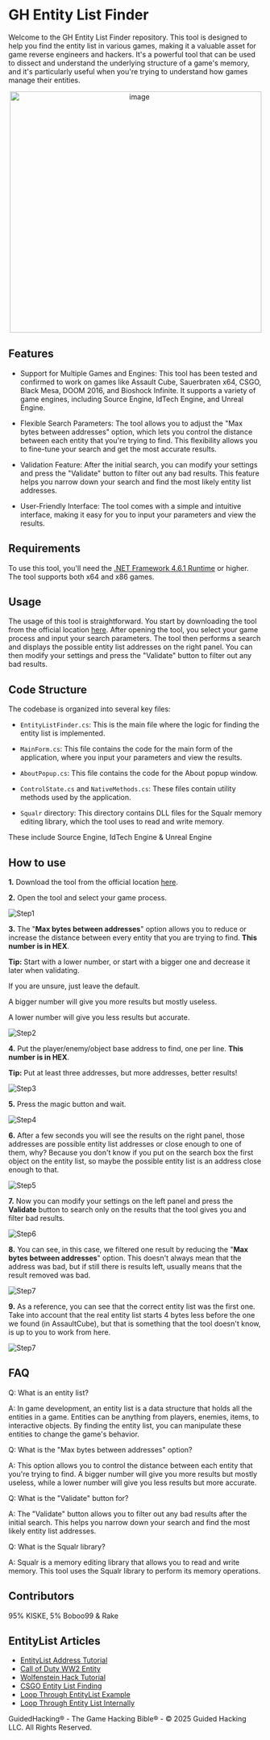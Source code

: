 GH Entity List Finder
=====================

Welcome to the GH Entity List Finder repository. This tool is designed to help you find the entity list in various games, making it a valuable asset for game reverse engineers and hackers. It's a powerful tool that can be used to dissect and understand the underlying structure of a game's memory, and it's particularly useful when you're trying to understand how games manage their entities.

<center><img width="499" height="478" alt="image" src="https://github.com/user-attachments/assets/8a530982-9620-4b1a-a2dc-c0ff3d78cefc" /></center>

Features
--------

-   Support for Multiple Games and Engines: This tool has been tested and confirmed to work on games like Assault Cube, Sauerbraten x64, CSGO, Black Mesa, DOOM 2016, and Bioshock Infinite. It supports a variety of game engines, including Source Engine, IdTech Engine, and Unreal Engine.

-   Flexible Search Parameters: The tool allows you to adjust the "Max bytes between addresses" option, which lets you control the distance between each entity that you're trying to find. This flexibility allows you to fine-tune your search and get the most accurate results.

-   Validation Feature: After the initial search, you can modify your settings and press the "Validate" button to filter out any bad results. This feature helps you narrow down your search and find the most likely entity list addresses.

-   User-Friendly Interface: The tool comes with a simple and intuitive interface, making it easy for you to input your parameters and view the results.

Requirements
------------

To use this tool, you'll need the [.NET Framework 4.6.1 Runtime](https://dotnet.microsoft.com/download/dotnet-framework/net461) or higher. The tool supports both x64 and x86 games.

Usage
-----

The usage of this tool is straightforward. You start by downloading the tool from the official location [here](https://guidedhacking.com/resources/gh-entity-list-finder.36/). After opening the tool, you select your game process and input your search parameters. The tool then performs a search and displays the possible entity list addresses on the right panel. You can then modify your settings and press the "Validate" button to filter out any bad results.

Code Structure
--------------

The codebase is organized into several key files:

-   `EntityListFinder.cs`: This is the main file where the logic for finding the entity list is implemented.

-   `MainForm.cs`: This file contains the code for the main form of the application, where you input your parameters and view the results.

-   `AboutPopup.cs`: This file contains the code for the About popup window.

-   `ControlState.cs` and `NativeMethods.cs`: These files contain utility methods used by the application.

-   `Squalr` directory: This directory contains DLL files for the Squalr memory editing library, which the tool uses to read and write memory.

These include Source Engine, IdTech Engine & Unreal Engine

## How to use
**1.** Download the tool from the official location [here](https://guidedhacking.com/resources/gh-entity-list-finder.36/).

**2.** Open the tool and select your game process.

  ![Step1](https://i.imgur.com/WyxOq39.png)


**3.** The "**Max bytes between addresses**" option allows you to reduce or increase the distance between every entity that you are trying
to find. **This number is in HEX**.

  **Tip:** Start with a lower number, or start with a bigger one and decrease it later when validating.

  If you are unsure, just leave the default.
  
  A bigger number will give you more results but mostly useless.
  
  A lower number will give you less results but accurate.
  
  ![Step2](https://i.imgur.com/hB8wx6j.png)
  
  
**4.** Put the player/enemy/object base address to find, one per line. **This number is in HEX**.

  **Tip:** Put at least three addresses, but more addresses, better results!

  ![Step3](https://i.imgur.com/UELDFeg.png)
  
  
**5.** Press the magic button and wait.
  
  ![Step4](https://i.imgur.com/VsJ8Qa4.png)
  
  
**6.** After a few seconds you will see the results on the right panel, those addresses are possible entity list addresses or
close enough to one of them, why? Because you don't know if you put on the search box the first object on the entity list,
so maybe the possible entity list is an address close enough to that.
  
  ![Step5](https://i.imgur.com/hp1wNFu.png)
  
  
**7.** Now you can modify your settings on the left panel and press the **Validate** button to search only on the results that
the tool gives you and filter bad results.
  
  ![Step6](https://i.imgur.com/s50Qisi.png)
  
  
**8.**  You can see, in this case, we filtered one result by reducing the "**Max bytes between addresses**" option.
This doesn't always mean that the address was bad, but if still there is results left, usually means that the result removed was bad.
  
  ![Step7](https://i.imgur.com/P6rrsFT.png)
  
  
**9.** As a reference, you can see that the correct entity list was the first one. Take into account that the real entity list starts
4 bytes less before the one we found (in AssaultCube), but that is something that the tool doesn't know, is up to you to work from here.

  ![Step7](https://i.imgur.com/BSmrN9c.png)

  
FAQ
---

Q: What is an entity list?

A: In game development, an entity list is a data structure that holds all the entities in a game. Entities can be anything from players, enemies, items, to interactive objects. By finding the entity list, you can manipulate these entities to change the game's behavior.

Q: What is the "Max bytes between addresses" option?

A: This option allows you to control the distance between each entity that you're trying to find. A bigger number will give you more results but mostly useless, while a lower number will give you less results but more accurate.

Q: What is the "Validate" button for?

A: The "Validate" button allows you to filter out any bad results after the initial search. This helps you narrow down your search and find the most likely entity list addresses.

Q: What is the Squalr library?

A: Squalr is a memory editing library that allows you to read and write memory. This tool uses the Squalr library to perform its memory operations.

## Contributors
95% KISKE, 5% Boboo99 & Rake

EntityList Articles
-------------------

-   [EntityList Address Tutorial](https://guidedhacking.com/threads/how-to-find-the-entitylist-address-tutorial.10235/)
-   [Call of Duty WW2 Entity](https://guidedhacking.com/threads/call-of-duty-ww2-entity-list.20337/)
-   [Wolfenstein Hack Tutorial](https://guidedhacking.com/threads/how-to-find-entity-list-wolfenstein-hack-tutorial.14280/)
-   [CSGO Entity List Finding](https://guidedhacking.com/threads/reverse-engineering-how-to-find-the-csgo-entity-list.13313/)
-   [Loop Through EntityList Example](https://guidedhacking.com/threads/loop-through-entitylist-internally-with-reclass-poc-example.10953/)
-   [Loop Through Entity List Internally](https://guidedhacking.com/threads/how-to-loop-through-entity-list-internally.9892/)

  GuidedHacking® - The Game Hacking Bible® - © 2025 Guided Hacking LLC. All Rights Reserved.

